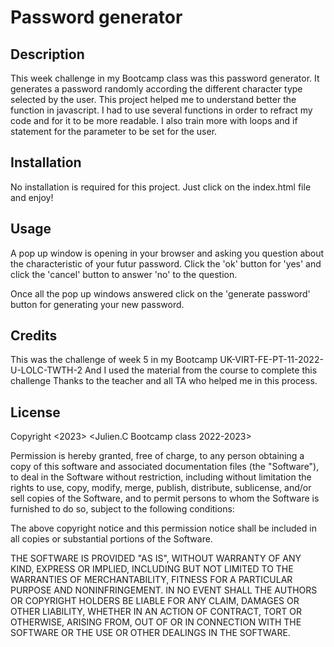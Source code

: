 # Password generator

## Description

This week challenge in my Bootcamp class was this password generator. It generates a password randomly according the different character type selected by the user. This project helped me to understand better the function in javascript. I had to use several functions in order to refract my code and for it to be more readable. I also train more with loops and if statement for the parameter to be set for the user.

## Installation

No installation is required for this project. Just click on the index.html file and enjoy!

## Usage

A pop up window is opening in your browser and asking you question about the characteristic of your futur password. Click the 'ok' button for 'yes' and click the 'cancel' button to answer 'no' to the question.

Once all the pop up windows answered click on the 'generate password' button for generating your new password.

## Credits

This was the challenge of week 5 in my Bootcamp UK-VIRT-FE-PT-11-2022-U-LOLC-TWTH-2
And I used the material from the course to complete this challenge
Thanks to the teacher and all TA who helped me in this process.

## License

Copyright <2023> <Julien.C Bootcamp class 2022-2023>

Permission is hereby granted, free of charge, to any person obtaining a copy of this software and associated documentation files (the "Software"), to deal in the Software without restriction, including without limitation the rights to use, copy, modify, merge, publish, distribute, sublicense, and/or sell copies of the Software, and to permit persons to whom the Software is furnished to do so, subject to the following conditions:

The above copyright notice and this permission notice shall be included in all copies or substantial portions of the Software.

THE SOFTWARE IS PROVIDED "AS IS", WITHOUT WARRANTY OF ANY KIND, EXPRESS OR IMPLIED, INCLUDING BUT NOT LIMITED TO THE WARRANTIES OF MERCHANTABILITY, FITNESS FOR A PARTICULAR PURPOSE AND NONINFRINGEMENT. IN NO EVENT SHALL THE AUTHORS OR COPYRIGHT HOLDERS BE LIABLE FOR ANY CLAIM, DAMAGES OR OTHER LIABILITY, WHETHER IN AN ACTION OF CONTRACT, TORT OR OTHERWISE, ARISING FROM, OUT OF OR IN CONNECTION WITH THE SOFTWARE OR THE USE OR OTHER DEALINGS IN THE SOFTWARE.